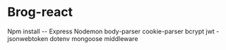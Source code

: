 # Brog-react

Npm install --
Express
Nodemon
body-parser
cookie-parser
bcrypt
jwt -jsonwebtoken
dotenv
mongoose
middleware